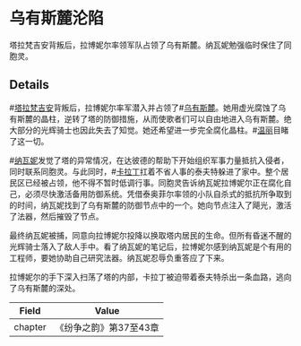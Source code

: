 # 乌有斯麓沦陷
塔拉梵吉安背叛后，拉博妮尔率领军队占领了乌有斯麓。纳瓦妮勉强临时保住了同胞灵。

## Details
#[塔拉梵吉安](characters/taravangian)背叛后，拉博妮尔率军潜入并占领了#[乌有斯麓](locations/urithiru)。她用虚光腐蚀了乌有斯麓的晶柱，逆转了塔的防御措施，从而使歌者们可以自由地进入乌有斯麓。绝大部分的光辉骑士也因此失去了知觉。她还希望进一步完全腐化晶柱。#[温丽](characters/venli)目睹了这一切。

#[纳瓦妮](characters/navani)发觉了塔的异常情况，在达彼德的帮助下开始组织军事力量抵抗入侵者，同时联系同胞灵。与此同时，#[卡拉丁](characters/kaladin)扛着不省人事的泰夫特躲进了家中。整个居民区已经被占领，他不得不暂时低调行事。同胞灵告诉纳瓦妮拉博妮尔正在腐化自己，必须尽快激活备用防御系统。凭借泰奥菲尔率领的小队自杀式的抵抗所争取到的时间，纳瓦妮找到了乌有斯麓的防御节点中的一个。她向节点注入了飓光，激活了法器，然后摧毁了节点。

最终纳瓦妮被捕，同意向拉博妮尔投降以换取塔内居民的生命。但所有昏迷不醒的光辉骑士落入了敌人手中。看了纳瓦妮的笔记后，拉博妮尔感到纳瓦妮是个有用的工程师，要她协助自己研究法器。纳瓦妮忍辱负重答应了下来。

拉博妮尔的手下深入扫荡了塔的内部，卡拉丁被迫带着泰夫特杀出一条血路，逃向了乌有斯麓的深处。

| Field | Value |
| ----- | ----- |
| chapter | 《纷争之韵》第37至43章 |
